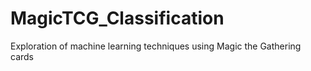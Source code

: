 # MagicTCG_Classification
Exploration of machine learning techniques using Magic the Gathering cards
